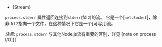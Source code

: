 
* {Stream}

`process.stderr` 属性返回连接到`stderr`(fd `2`)的流。 
它是一个[`net.Socket`][](它是一个[Duplex][]流)，除非 fd `2`指向一个文件，在这种情况下它是一个[可写][]流。

*注意*: `process.stderr` 与其他Node.js流有重要的区别，详见 [note on process I/O][]

